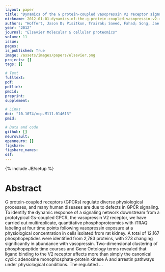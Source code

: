 ```yaml
---
layout: paper
title: "Dynamics of the G protein-coupled vasopressin V2 receptor signaling network revealed by quantitative phosphoproteomics"
nickname: 2012-01-01-dynamics-of-the-g-protein-coupled-vasopressin-v2-receptor-signaling-network-revealed-by-quantitative-phosphoproteomics
authors: "Hoffert, Jason D; Pisitkun, Trairak; Saeed, Fahad; Song, Jae H; Chou, Chung-Lin; Knepper, Mark A; "
year: "2012"
journal: "Elsevier Molecular & cellular proteomics"
volume: 11
issue:
pages: 
is_published: True
image: /assets/images/papers/elsevier.png
projects: []
tags: []

# Text
fulltext:
pdf:
pdflink:
pmcid:
preprint: 
supplement:

# Links
doi: "10.1074/mcp.M111.014613"
pmid:

# Data and code
github: []
neurovault:
openneuro: []
figshare:
figshare_names:
osf:
---
```

{% include JB/setup %}

# Abstract

G protein-coupled receptors (GPCRs) regulate diverse physiological processes, and many human diseases are due to defects in GPCR signaling. To identify the dynamic response of a signaling network downstream from a prototypical Gs-coupled GPCR, the vasopressin V2 receptor, we have carried out multireplicate, quantitative phosphoproteomics with iTRAQ labeling at four time points following vasopressin exposure at a physiological concentration in cells isolated from rat kidney. A total of 12,167 phosphopeptides were identified from 2,783 proteins, with 273 changing significantly in abundance with vasopressin. Two-dimensional clustering of phosphopeptide time courses and Gene Ontology terms revealed that ligand binding to the V2 receptor affects more than simply the canonical cyclic adenosine monophosphate-protein kinase A and arrestin pathways under physiological conditions. The regulated …
